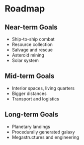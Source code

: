 # Roadmap

## Near-term Goals

- Ship-to-ship combat
- Resource collection
- Salvage and rescue
- Asteroid mining
- Solar system

## Mid-term Goals

- Interior spaces, living quarters
- Bigger distances
- Transport and logistics

## Long-term Goals

- Planetary landings
- Procedurally generated galaxy
- Megastructures and engineering
